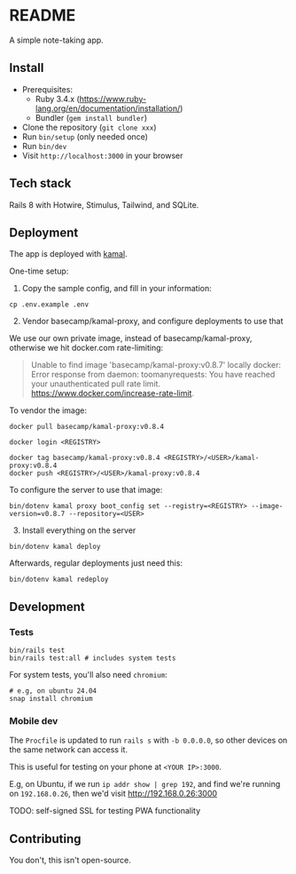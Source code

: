 # README

A simple note-taking app.

## Install

- Prerequisites:
  - Ruby 3.4.x (https://www.ruby-lang.org/en/documentation/installation/)
  - Bundler (`gem install bundler`)
- Clone the repository (`git clone xxx`)
- Run `bin/setup` (only needed once)
- Run `bin/dev`
- Visit `http://localhost:3000` in your browser

## Tech stack

Rails 8 with Hotwire, Stimulus, Tailwind, and SQLite.

## Deployment

The app is deployed with [kamal](https://kamal-deploy.org/).

One-time setup:

1) Copy the sample config, and fill in your information:

```
cp .env.example .env
```

2) Vendor basecamp/kamal-proxy, and configure deployments to use that

We use our own private image, instead of basecamp/kamal-proxy, otherwise we
hit docker.com rate-limiting:

> Unable to find image 'basecamp/kamal-proxy:v0.8.7' locally
> docker: Error response from daemon: toomanyrequests: You have reached your unauthenticated pull rate limit. https://www.docker.com/increase-rate-limit.

To vendor the image:

```
docker pull basecamp/kamal-proxy:v0.8.4

docker login <REGISTRY>

docker tag basecamp/kamal-proxy:v0.8.4 <REGISTRY>/<USER>/kamal-proxy:v0.8.4
docker push <REGISTRY>/<USER>/kamal-proxy:v0.8.4
```

To configure the server to use that image:

```
bin/dotenv kamal proxy boot_config set --registry=<REGISTRY> --image-version=v0.8.7 --repository=<USER>
```

3) Install everything on the server

```
bin/dotenv kamal deploy
```

Afterwards, regular deployments just need this:

```
bin/dotenv kamal redeploy
```

## Development

### Tests

```
bin/rails test
bin/rails test:all # includes system tests
```

For system tests, you'll also need `chromium`:

```
# e.g, on ubuntu 24.04
snap install chromium
```

### Mobile dev

The `Procfile` is updated to run `rails s` with `-b 0.0.0.0`, so other devices on the same network can access it.

This is useful for testing on your phone at `<YOUR IP>:3000`.

E.g, on Ubuntu, if we run `ip addr show | grep 192`, and find we're running on `192.168.0.26`, then we'd visit http://192.168.0.26:3000

TODO: self-signed SSL for testing PWA functionality

## Contributing

You don't, this isn't open-source.
